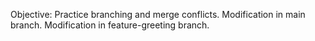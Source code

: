 Objective: Practice branching and merge conflicts. 
Modification in main branch. 
Modification in feature-greeting branch.
